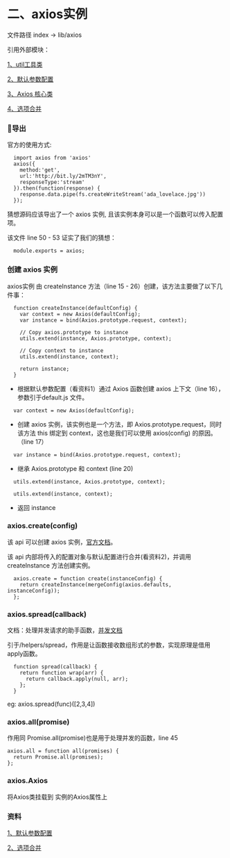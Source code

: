 # 二、axios实例

文件路径 index -> lib/axios

引用外部模块：

<a href="./tools.html">1、util工具类</a>

<a href="./config.html">2、默认参数配置</a>

<a href="./Axios.html">3、Axios 核心类</a>

<a href="./mergeConfig.html">4、选项合并</a>

### 导出
官方的使用方式:
```
  import axios from 'axios'
  axios({
    method:'get',
    url:'http://bit.ly/2mTM3nY',
    responseType:'stream'
  }).then(function(response) {
    response.data.pipe(fs.createWriteStream('ada_lovelace.jpg'))
  });
```
猜想源码应该导出了一个 axios 实例, 且该实例本身可以是一个函数可以传入配置项。

该文件 line 50 - 53 证实了我们的猜想：
```
  module.exports = axios;
``` 

### 创建 axios 实例

axios实例 由 createInstance 方法（line 15 - 26）创建，该方法主要做了以下几件事：
```
  function createInstance(defaultConfig) {
    var context = new Axios(defaultConfig);
    var instance = bind(Axios.prototype.request, context);

    // Copy axios.prototype to instance
    utils.extend(instance, Axios.prototype, context);

    // Copy context to instance
    utils.extend(instance, context);

    return instance;
  }
```
* 根据默认参数配置（看资料1）通过 Axios 函数创建 axios 上下文（line 16），参数引于default.js 文件。
```
  var context = new Axios(defaultConfig);
```
* 创建 axios 实例，该实例也是一个方法，即 Axios.prototype.request，同时该方法 this 绑定到 context，这也是我们可以使用 axios(config) 的原因。（line 17）

```
  var instance = bind(Axios.prototype.request, context);
```
* 继承 Axios.prototype 和 context (line 20)
  
```
  utils.extend(instance, Axios.prototype, context);

  utils.extend(instance, context);
```

* 返回 instance

### axios.create(config)
该 api 可以创建 axios 实例，<a href="http://www.axios-js.com/zh-cn/docs/#axios-create-config">官方文档</a>。

该 api 内部将传入的配置对象与默认配置进行合并(看资料2)，并调用 createInstance 方法创建实例。

```
  axios.create = function create(instanceConfig) {
    return createInstance(mergeConfig(axios.defaults, instanceConfig));
  };
```

### axios.spread(callback)

文档：处理并发请求的助手函数，<a href="http://www.axios-js.com/zh-cn/docs/#axios-spread-callback">并发文档</a>

引于/helpers/spread，作用是让函数接收数组形式的参数，实现原理是借用apply函数。

```
  function spread(callback) {
    return function wrap(arr) {
      return callback.apply(null, arr);
    };
  }
```
eg: axios.spread(func)([2,3,4])

### axios.all(promise)

作用同 Promise.all(promise)也是用于处理并发的函数，line 45
```
axios.all = function all(promises) {
  return Promise.all(promises);
};
```
### axios.Axios
将Axios类挂载到 实例的Axios属性上

### 资料

<a href="./config.html">1、默认参数配置</a>

<a href="./mergeConfig.html">2、选项合并</a>
